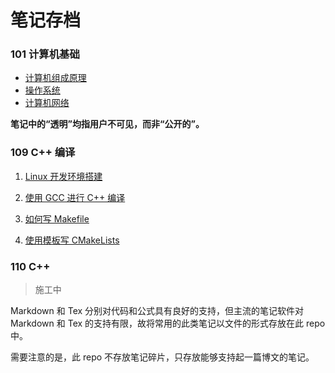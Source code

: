 # 笔记存档





### 101 计算机基础

- [计算机组成原理](./101-计算机基础/计算机组成原理)
- [操作系统](101-计算机基础/操作系统)
- [计算机网络](101-计算机基础/计算机网络)

**笔记中的“透明”均指用户不可见，而非“公开的”。**



### 109 C++ 编译

1. [Linux 开发环境搭建](./109-CPP编译环境/1-Linux-开发环境搭建.md)

2. [使用 GCC 进行 C++ 编译](./109-CPP编译环境/2-CPP-编译.md)

3. [如何写 Makefile](./109-CPP编译环境/3-如何写-Makefile.md)
4. [使用模板写 CMakeLists](109-CPP编译环境/4-CMakeLists-模板.md)



### 110 C++







> 施工中




Markdown 和 Tex 分别对代码和公式具有良好的支持，但主流的笔记软件对 Markdown 和 Tex 的支持有限，故将常用的此类笔记以文件的形式存放在此 repo 中。

需要注意的是，此 repo 不存放笔记碎片，只存放能够支持起一篇博文的笔记。

